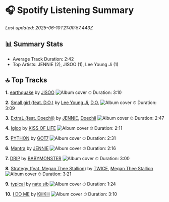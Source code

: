 # 🎧 Spotify Listening Summary
_Last updated: 2025-06-10T21:00:57.443Z_

## 📊 Summary Stats
- Average Track Duration: 2:42
- Top Artists: JENNIE (2), JISOO (1), Lee Young Ji (1)

## 🔝 Top Tracks

**1.** [earthquake](https://open.spotify.com/track/10zywlg5b0gQOC3q1A7ADx) by [JISOO](https://open.spotify.com/artist/6UZ0ba50XreR4TM8u322gs)
![Album cover](https://i.scdn.co/image/ab67616d0000b273557019801cd1cb6d8175f3f1)
⏱ Duration: 3:10

**2.** [Small girl (feat. D.O.)](https://open.spotify.com/track/1AtFSBJibfaqfiOByQCwZ5) by [Lee Young Ji](https://open.spotify.com/artist/0Y2AcMPMpeuPXtPQGVvRBq), [D.O.](https://open.spotify.com/artist/2CQZr2RPZmrcvDnaod1ldC)
![Album cover](https://i.scdn.co/image/ab67616d0000b273aa8e7da62fbfae5cb65f8e55)
⏱ Duration: 3:09

**3.** [ExtraL (feat. Doechii)](https://open.spotify.com/track/4EIFwndJvGpgFjsEbNuYif) by [JENNIE](https://open.spotify.com/artist/250b0Wlc5Vk0CoUsaCY84M), [Doechii](https://open.spotify.com/artist/4E2rKHVDssGJm2SCDOMMJB)
![Album cover](https://i.scdn.co/image/ab67616d0000b2735a43918ea90bf1e44b7bdcfd)
⏱ Duration: 2:47

**4.** [Igloo](https://open.spotify.com/track/2DbDefRFJ5YOfXCKOeCJJh) by [KISS OF LIFE](https://open.spotify.com/artist/4TEK9tIkcoxib4GxT3O4ky)
![Album cover](https://i.scdn.co/image/ab67616d0000b27315175a3af8eb08dbc8c77a31)
⏱ Duration: 2:11

**5.** [PYTHON](https://open.spotify.com/track/2kol6tv2jcinBERq425Ahv) by [GOT7](https://open.spotify.com/artist/6nfDaffa50mKtEOwR8g4df)
![Album cover](https://i.scdn.co/image/ab67616d0000b2732e3e10521dae6a01259409fd)
⏱ Duration: 2:31

**6.** [Mantra](https://open.spotify.com/track/1kUyOJb3fzUo8r0OCz5SQk) by [JENNIE](https://open.spotify.com/artist/250b0Wlc5Vk0CoUsaCY84M)
![Album cover](https://i.scdn.co/image/ab67616d0000b2735a43918ea90bf1e44b7bdcfd)
⏱ Duration: 2:16

**7.** [DRIP](https://open.spotify.com/track/1MUZitHRpmng5NevrvNx4T) by [BABYMONSTER](https://open.spotify.com/artist/1SIocsqdEefUTE6XKGUiVS)
![Album cover](https://i.scdn.co/image/ab67616d0000b273b00f5df4e2cd2a44075e884a)
⏱ Duration: 3:00

**8.** [Strategy (feat. Megan Thee Stallion)](https://open.spotify.com/track/3tAdTGraj8pxbFnycDLMke) by [TWICE](https://open.spotify.com/artist/7n2Ycct7Beij7Dj7meI4X0), [Megan Thee Stallion](https://open.spotify.com/artist/181bsRPaVXVlUKXrxwZfHK)
![Album cover](https://i.scdn.co/image/ab67616d0000b27314b36986d80fda14e6b400e7)
⏱ Duration: 3:21

**9.** [typical](https://open.spotify.com/track/5N5sBvFTPe26zjoOKUMgOD) by [nate sib](https://open.spotify.com/artist/4TNu2ZIE566yKwEhOT8eTv)
![Album cover](https://i.scdn.co/image/ab67616d0000b2736b0284ac227fedad7f7979ea)
⏱ Duration: 1:24

**10.** [I DO ME](https://open.spotify.com/track/5PclMa9Pxs1OFWSAS6Nid9) by [KiiiKiii](https://open.spotify.com/artist/63sat2XSMKdwKfqspmYQKP)
![Album cover](https://i.scdn.co/image/ab67616d0000b273620ccd1554246ff7d7efbbec)
⏱ Duration: 3:10
